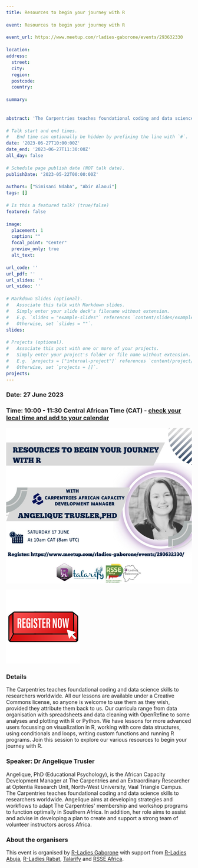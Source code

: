 ```yaml
---
title: Resources to begin your journey with R

event: Resources to begin your journey with R

event_url: https://www.meetup.com/rladies-gaborone/events/293632330

location: 
address:
  street: 
  city: 
  region: 
  postcode: 
  country: 

summary: 


abstract: 'The Carpentries teaches foundational coding and data science skills to researchers worldwide. All our lessons are available under a Creative Commons license, so anyone is welcome to use them as they wish, provided they attribute them back to us. Our curricula range from data organisation with spreadsheets and data cleaning with OpenRefine to some analyses and plotting with R or Python. We have lessons for more advanced users focussing on visualization in R, working with core data structures, using conditionals and loops, writing custom functions and running R programs. Join this session to explore our various resources to begin your journey with R.'

# Talk start and end times.
#   End time can optionally be hidden by prefixing the line with `#`.
date: '2023-06-27T10:00:00Z'
date_end: '2023-06-27T11:30:00Z'
all_day: false

# Schedule page publish date (NOT talk date).
publishDate: '2023-05-22T00:00:00Z'

authors: ["Simisani Ndaba", "Abir Alaoui"]
tags: []

# Is this a featured talk? (true/false)
featured: false

image:
  placement: 1
  caption: ""
  focal_point: "Center"
  preview_only: true
  alt_text: 

url_code: ''
url_pdf: ''
url_slides: ''
url_video: ''

# Markdown Slides (optional).
#   Associate this talk with Markdown slides.
#   Simply enter your slide deck's filename without extension.
#   E.g. `slides = "example-slides"` references `content/slides/example-slides.md`.
#   Otherwise, set `slides = ""`.
slides:

# Projects (optional).
#   Associate this post with one or more of your projects.
#   Simply enter your project's folder or file name without extension.
#   E.g. `projects = ["internal-project"]` references `content/project/deep-learning/index.md`.
#   Otherwise, set `projects = []`.
projects:
---
```


### Date: 27 June 2023

### Time: 10:00 - 11:30 Central African Time (CAT) - [check your local time and add to your calendar](https://arewemeetingyet.com/Johannesburg/2023-06-27/10:00/Resources%20to%20begin%20your%20journey%20with%20R#eyJ1cmwiOiJodHRwczovL3d3dy5tZWV0dXAuY29tL3JsYWRpZXMtZ2Fib3JvbmUvZXZlbnRzLzI5MzYzMjMzMCJ9)

[![flyer](featured.jpg)](https://www.meetup.com/rladies-gaborone/events/293632330)

[![Register now](register.png)](https://www.meetup.com/rladies-gaborone/events/293632330)

### Details

The Carpentries teaches foundational coding and data science skills to researchers worldwide. All our lessons are available under a Creative Commons license, so anyone is welcome to use them as they wish, provided they attribute them back to us. Our curricula range from data organisation with spreadsheets and data cleaning with OpenRefine to some analyses and plotting with R or Python. We have lessons for more advanced users focussing on visualization in R, working with core data structures, using conditionals and loops, writing custom functions and running R programs. Join this session to explore our various resources to begin your journey with R.

### Speaker: Dr Angelique Trusler

Angelique, PhD (Educational Psychology), is the African Capacity Development Manager at The Carpentries and an Extraordinary Researcher at Optentia Research Unit, North-West University, Vaal Triangle Campus. The Carpentries teaches foundational coding and data science skills to researchers worldwide. Angelique aims at developing strategies and workflows to adapt The Carpentries' membership and workshop programs to function optimally in Southern Africa. In addition, her role aims to assist and advise in developing a plan to create and support a strong team of volunteer instructors across Africa.

### About the organisers

This event is organised by [R-Ladies Gaborone](https://www.meetup.com/rladies-gaborone/) with support from [R-Ladies Abuja](https://www.meetup.com/rladies-abuja/), [R-Ladies Rabat](https://www.meetup.com/rladies-rabat-ma/events/), [Talarify](https://talarify.co.za) and [RSSE Africa](https://rsse.africa).



